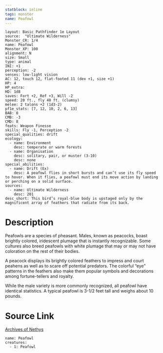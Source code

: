 ```yaml
---
statblock: inline
tags: monster
name: Peafowl
---
```

```statblock
layout: Basic Pathfinder 1e Layout
source:  "Ultimate Wilderness"
Monster_CR: 1/4
name: Peafowl
Monster_XP: 100
alignment: N
size: Small
type: animal
INI: +1
perception: -2
senses: low-light vision
AC: 12, touch 12, flat-footed 11 (dex +1, size +1)
HP: 4
HP_extra: 
HD: 1d8
saves: Fort +2, Ref +3, Will -2
speed: 20 ft., fly 40 ft. (clumsy)
melee: 2 talons +2 (1d3-2)
pf1e_stats: [7, 12, 10, 2, 6, 13]
BAB: 0
CMB: -3
CMD: 8
feats: Weapon Finesse
skills: Fly -1, Perception -2
special_qualities: drift
ecology:
  - name: Environment
    desc: temperate or warm forests
  - name: Organisation
    desc: solitary, pair, or muster (3-10)
    desc: none
special_abilities:
  - name: Drift (Ex)
    desc: A peafowl flies in short bursts and can’t use its fly speed to hover. When it flies, a peafowl must end its move action by landing or perching on a solid surface.
sources:
  - name: Ultimate Wilderness
    desc: 201
desc_short: This bird’s royal-blue body is upstaged only by the magnificent array of feathers that radiate from its back.
```
# Description
Peafowls are a species of pheasant. Males, known as peacocks, boast brightly colored, iridescent plumage that is instantly recognizable. Some cultures also breed peafowls with white plumage that may or may not have coloration on the rest of their bodies.

 A peacock displays its brightly colored feathers to impress and court peahens as well as to scare off potential predators. The colorful “eye” patterns in the feathers also make them popular symbols and decorations among fortune-tellers and royalty.

 While the male variety is more commonly recognized, all peafowl have identical statistics. A typical peafowl is 3-1/2 feet tall and weighs about 10 pounds.
# Source Link
[Archives of Nethys](https://aonprd.com/MonsterDisplay.aspx?ItemName=Peafowl)
```encounter-table
name: Peafowl
creatures:
  - 1: Peafowl
```
